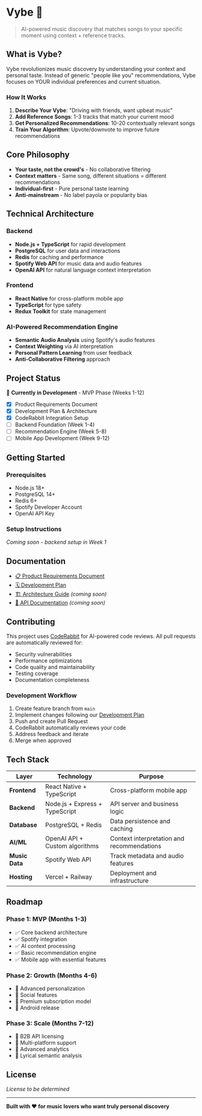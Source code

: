 # Vybe 🎵

> AI-powered music discovery that matches songs to your specific moment using context + reference tracks.

## What is Vybe?

Vybe revolutionizes music discovery by understanding your context and personal taste. Instead of generic "people like you" recommendations, Vybe focuses on YOUR individual preferences and current situation.

### How It Works

1. **Describe Your Vybe**: "Driving with friends, want upbeat music"
2. **Add Reference Songs**: 1-3 tracks that match your current mood
3. **Get Personalized Recommendations**: 10-20 contextually relevant songs
4. **Train Your Algorithm**: Upvote/downvote to improve future recommendations

## Core Philosophy

- **Your taste, not the crowd's** - No collaborative filtering
- **Context matters** - Same song, different situations = different recommendations  
- **Individual-first** - Pure personal taste learning
- **Anti-mainstream** - No label payola or popularity bias

## Technical Architecture

### Backend
- **Node.js + TypeScript** for rapid development
- **PostgreSQL** for user data and interactions
- **Redis** for caching and performance
- **Spotify Web API** for music data and audio features
- **OpenAI API** for natural language context interpretation

### Frontend  
- **React Native** for cross-platform mobile app
- **TypeScript** for type safety
- **Redux Toolkit** for state management

### AI-Powered Recommendation Engine
- **Semantic Audio Analysis** using Spotify's audio features
- **Context Weighting** via AI interpretation
- **Personal Pattern Learning** from user feedback
- **Anti-Collaborative Filtering** approach

## Project Status

🚧 **Currently in Development** - MVP Phase (Weeks 1-12)

- [x] Product Requirements Document
- [x] Development Plan & Architecture  
- [x] CodeRabbit Integration Setup
- [ ] Backend Foundation (Week 1-4)
- [ ] Recommendation Engine (Week 5-8)
- [ ] Mobile App Development (Week 9-12)

## Getting Started

### Prerequisites
- Node.js 18+
- PostgreSQL 14+
- Redis 6+
- Spotify Developer Account
- OpenAI API Key

### Setup Instructions
*Coming soon - backend setup in Week 1*

## Documentation

- [📋 Product Requirements Document](./docs/Vybe_PRD.md)
- [🗓️ Development Plan](./docs/Vybe_MVP_Development_Plan.md)
- [🏗️ Architecture Guide](./docs/architecture.md) *(coming soon)*
- [🔌 API Documentation](./docs/api.md) *(coming soon)*

## Contributing

This project uses [CodeRabbit](https://coderabbit.ai) for AI-powered code reviews. All pull requests are automatically reviewed for:

- Security vulnerabilities
- Performance optimizations  
- Code quality and maintainability
- Testing coverage
- Documentation completeness

### Development Workflow

1. Create feature branch from `main`
2. Implement changes following our [Development Plan](./docs/Vybe_MVP_Development_Plan.md)
3. Push and create Pull Request
4. CodeRabbit automatically reviews your code
5. Address feedback and iterate
6. Merge when approved

## Tech Stack

| Layer | Technology | Purpose |
|-------|------------|---------|
| **Frontend** | React Native + TypeScript | Cross-platform mobile app |
| **Backend** | Node.js + Express + TypeScript | API server and business logic |
| **Database** | PostgreSQL + Redis | Data persistence and caching |
| **AI/ML** | OpenAI API + Custom algorithms | Context interpretation and recommendations |
| **Music Data** | Spotify Web API | Track metadata and audio features |
| **Hosting** | Vercel + Railway | Deployment and infrastructure |

## Roadmap

### Phase 1: MVP (Months 1-3)
- ✅ Core backend architecture
- ✅ Spotify integration  
- ✅ AI context processing
- ✅ Basic recommendation engine
- ✅ Mobile app with essential features

### Phase 2: Growth (Months 4-6)  
- 🔄 Advanced personalization
- 🔄 Social features
- 🔄 Premium subscription model
- 🔄 Android release

### Phase 3: Scale (Months 7-12)
- 🔄 B2B API licensing
- 🔄 Multi-platform support
- 🔄 Advanced analytics
- 🔄 Lyrical semantic analysis

## License

*License to be determined*

---

**Built with ❤️ for music lovers who want truly personal discovery**
